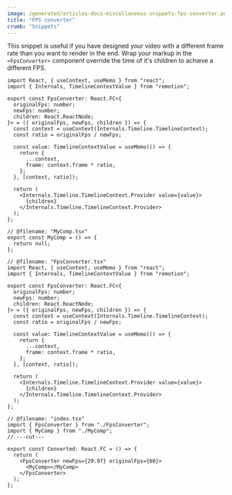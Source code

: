 ```yaml
---
image: /generated/articles-docs-miscellaneous-snippets-fps-converter.png
title: "FPS converter"
crumb: "Snippets"
---
```


This snippet is useful if you have designed your video with a different frame rate than you want to render in the end. Wrap your markup in the `<FpsConverter>` component override the time of it's children to achieve a different FPS.

```tsx twoslash title="FpsConverter.tsx"
import React, { useContext, useMemo } from "react";
import { Internals, TimelineContextValue } from "remotion";

export const FpsConverter: React.FC<{
  originalFps: number;
  newFps: number;
  children: React.ReactNode;
}> = ({ originalFps, newFps, children }) => {
  const context = useContext(Internals.Timeline.TimelineContext);
  const ratio = originalFps / newFps;

  const value: TimelineContextValue = useMemo(() => {
    return {
      ...context,
      frame: context.frame * ratio,
    };
  }, [context, ratio]);

  return (
    <Internals.Timeline.TimelineContext.Provider value={value}>
      {children}
    </Internals.Timeline.TimelineContext.Provider>
  );
};
```

```tsx twoslash title="Usage"
// @filename: "MyComp.tsx"
export const MyComp = () => {
  return null;
};

// @filename: "FpsConverter.tsx"
import React, { useContext, useMemo } from "react";
import { Internals, TimelineContextValue } from "remotion";

export const FpsConverter: React.FC<{
  originalFps: number;
  newFps: number;
  children: React.ReactNode;
}> = ({ originalFps, newFps, children }) => {
  const context = useContext(Internals.Timeline.TimelineContext);
  const ratio = originalFps / newFps;

  const value: TimelineContextValue = useMemo(() => {
    return {
      ...context,
      frame: context.frame * ratio,
    };
  }, [context, ratio]);

  return (
    <Internals.Timeline.TimelineContext.Provider value={value}>
      {children}
    </Internals.Timeline.TimelineContext.Provider>
  );
};

// @filename: "index.tsx"
import { FpsConverter } from "./FpsConverter";
import { MyComp } from "./MyComp";
// ---cut---

export const Converted: React.FC = () => {
  return (
    <FpsConverter newFps={29.97} originalFps={60}>
      <MyComp></MyComp>
    </FpsConverter>
  );
};
```
